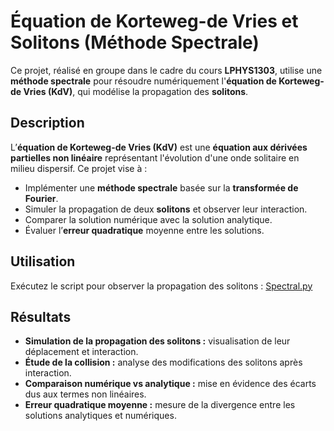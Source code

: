 #  Équation de Korteweg-de Vries et Solitons (Méthode Spectrale)
Ce projet, réalisé en groupe dans le cadre du cours **LPHYS1303**, utilise une **méthode spectrale** pour résoudre numériquement l'**équation de Korteweg-de Vries (KdV)**, qui modélise la propagation des **solitons**.
## Description
L’**équation de Korteweg-de Vries (KdV)** est une **équation aux dérivées partielles non linéaire** représentant l'évolution d'une onde solitaire en milieu dispersif. Ce projet vise à :
- Implémenter une **méthode spectrale** basée sur la **transformée de Fourier**.
- Simuler la propagation de deux **solitons** et observer leur interaction.
- Comparer la solution numérique avec la solution analytique.
- Évaluer l’**erreur quadratique** moyenne entre les solutions.
## Utilisation
Exécutez le script pour observer la propagation des solitons : [Spectral.py](Spectral.py)
## Résultats
- **Simulation de la propagation des solitons :** visualisation de leur déplacement et interaction.
- **Étude de la collision :** analyse des modifications des solitons après interaction.
- **Comparaison numérique vs analytique :** mise en évidence des écarts dus aux termes non linéaires.
- **Erreur quadratique moyenne :** mesure de la divergence entre les solutions analytiques et numériques.
